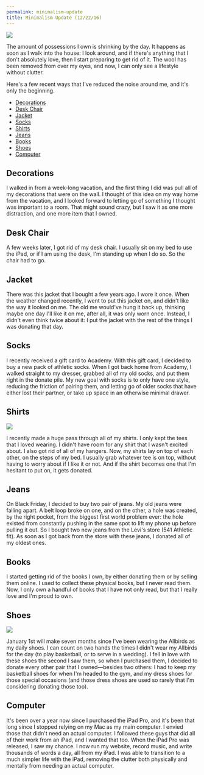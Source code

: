 ```yaml
---
permalink: minimalism-update
title: Minimalism Update (12/22/16)
---
```


![][image-1]

The amount of possessions I own is shrinking by the day. It happens as soon as I walk into the house: I look around, and if there's anything that I don't absolutely love, then I start preparing to get rid of it. The wool has been removed from over my eyes, and now, I can only see a lifestyle without clutter.

Here's a few recent ways that I've reduced the noise around me, and it's only the beginning.

- [Decorations][1]
- [Desk Chair][2]
- [Jacket][3]
- [Socks][4]
- [Shirts][5]
- [Jeans][6]
- [Books][7]
- [Shoes][8]
- [Computer][9]

## Decorations

I walked in from a week-long vacation, and the first thing I did was pull all of my decorations that were on the wall. I thought of this idea on my way home from the vacation, and I looked forward to letting go of something I thought was important to a room. That might sound crazy, but I saw it as one more distraction, and one more item that I owned. 

## Desk Chair

A few weeks later, I got rid of my desk chair. I usually sit on my bed to use the iPad, or if I am using the desk, I'm standing up when I do so. So the chair had to go.

## Jacket

There was this jacket that I bought a few years ago. I wore it once. When the weather changed recently, I went to put this jacket on, and didn't like the way it looked on me. The old me would've hung it back up, thinking maybe one day I'll like it on me, after all, it was only worn once. Instead, I didn't even think twice about it: I put the jacket with the rest of the things I was donating that day.

## Socks

I recently received a gift card to Academy. With this gift card, I decided to buy a new pack of athletic socks. When I got back home from Academy, I walked straight to my dresser, grabbed all of my old socks, and put them right in the donate pile. My new goal with socks is to only have one style, reducing the friction of pairing them, and letting go of older socks that have either lost their partner, or take up space in an otherwise minimal drawer.

## Shirts

![][image-2]

I recently made a huge pass through all of my shirts. I only kept the tees that I loved wearing. I didn't have room for any shirt that I wasn't excited about. I also got rid of all of my hangers. Now, my shirts lay on top of each other, on the steps of my bed. I usually grab whatever tee is on top, without having to worry about if I like it or not. And if the shirt becomes one that I'm hesitant to put on, it gets donated.

## Jeans

On Black Friday, I decided to buy two pair of jeans. My old jeans were falling apart. A belt loop broke on one, and on the other, a hole was created, by the right pocket, from the biggest first world problem ever: the hole existed from constantly pushing in the same spot to lift my phone up before pulling it out. So I bought two new jeans from the Levi's store (541 Athletic fit). As soon as I got back from the store with these jeans, I donated all of my oldest ones.

## Books

I started getting rid of the books I own, by either donating them or by selling them online. I used to collect these physical books, but I never read them. Now, I only own a handful of books that I have not only read, but that I really love and I'm proud to own. 

## Shoes

![][image-3]

January 1st will make seven months since I've been wearing the Allbirds as my daily shoes. I can count on two hands the times I didn't wear my Allbirds for the day (to play basketball, or to serve in a wedding). I fell in love with these shoes the second I saw them, so when I purchased them, I decided to donate every other pair that I owned—besides two others: I had to keep my basketball shoes for when I'm headed to the gym, and my dress shoes for those special occasions (and those dress shoes are used so rarely that I'm considering donating those too).

## Computer

It's been over a year now since I purchased the iPad Pro, and it's been that long since I stopped relying on my Mac as my main computer. I envied those that didn't need an actual computer. I followed these guys that did all of their work from an iPad, and I wanted that too. When the iPad Pro was released, I saw my chance. I now run my website, record music, and write thousands of words a day, all from my iPad. I was able to transition to a much simpler life with the iPad, removing the clutter both physically and mentally from needing an actual computer.

[1]:	#decorations
[2]:	#desk-chair
[3]:	#jacket
[4]:	#socks
[5]:	#shirts
[6]:	#jeans
[7]:	#books
[8]:	#shoes
[9]:	#computer

[image-1]:	https://speckycdn-sdm.netdna-ssl.com/wp-content/uploads/2013/11/flat-v-minimal_02.jpg
[image-2]:	https://dl.dropboxusercontent.com/s/dq9wiczmt4kygv9/1BD972C7-FB5F-493B-910F-CA133CF1C899.jpg
[image-3]:	http://blotcdn.com/ebaab3aca2/image-cache/1468357833766/photo20may20312c2072007201820pm.jpg